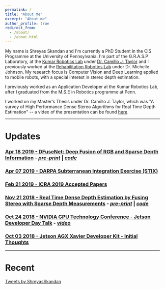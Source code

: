 ```yaml
---
permalink: /
title: "About Me"
excerpt: "About me"
author_profile: true
redirect_from:
  - /about/
  - /about.html
---
```


My name is Shreyas Skandan and I'm currently a PhD Student in the CIS Programme at the University of Pennsylvania. I'm part of the G.R.A.S.P Laboratory, at the [Kumar Robotics Lab](https://www.kumarrobotics.org) under [Dr. Camillo J. Taylor](http://www.cis.upenn.edu/~cjtaylor/) and I previously worked at the [Rehabilitation Robotics Lab](http://www.med.upenn.edu/rehabilitation-robotics-lab/
) under Dr. Michelle Johnson. My research focus is Computer Vision and Deep Learning applied to mobile robots, with a special interest in stereo depth estimation.

I previously worked as an Application Developer at the Kumar Robotics Lab, after I graduated from the M.S.E in Robotics programme at Penn. 

I worked on my Master's Thesis under Dr. Camillo J. Taylor, which was "A survey of High Performance Dense Stereo Algorithms for Real Time Depth Estimation" -- a video of the presentation can be found [here](https://www.youtube.com/watch?v=QvHdOKvwGQw&feature=youtu.be&t=1h11m34s).

<hr/>

# Updates

### [Apr 18 2019 - DFuseNet: Deep Fusion of RGB and Sparse Depth Information](/posts/dfusenet) - [*pre-print*](https://arxiv.org/pdf/1902.00761.pdf) | [*code*](https://github.com/ShreyasSkandanS/DFuseNet)

### [Apr 07 2019 - DARPA Subterranean Integration Exercise (STIX)](/posts/darpastix)

### [Feb 21 2019 - ICRA 2019 Accepted Papers](/posts/icra2019papers)

### [Nov 21 2018 - Real Time Dense Depth Estimation by Fusing Stereo with Sparse Depth Measurements](/posts/stereofusion) - [*pre-print*](https://arxiv.org/abs/1809.07677) | [*code*](https://github.com/ShreyasSkandanS/stereo_sparse_depth_fusion)
### [Oct 24 2018 - NVIDIA GPU Technology Conference - Jetson Developer Day Talk](/posts/gtcdc-talk) - [*video*](https://www.youtube.com/watch?v=FLunb5Y-USI)
### [Oct 03 2018 - Jetson AGX Xavier Developer Kit - Initial Thoughts](/posts/jetsonxavier-initialthoughts)

<hr/>

# Recent

<a class="twitter-timeline" href="https://twitter.com/ShreyasSkandan?ref_src=twsrc%5Etfw" data-tweet-limit="1">Tweets by ShreyasSkandan</a> <script async src="https://platform.twitter.com/widgets.js" charset="utf-8"></script> 
